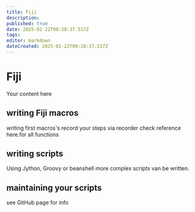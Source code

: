 ```yaml
---
title: Fiji
description: 
published: true
date: 2025-02-22T00:28:37.517Z
tags: 
editor: markdown
dateCreated: 2025-02-22T00:28:37.517Z
---
```


# Fiji
Your content here

## writing Fiji macros

writing first macros's
record your steps via recorder
check reference here.for all functions

## writing scripts
Using Jython, Groovy or beanshell more complex scripts van be written.

## maintaining your scripts
see GitHub page for info
